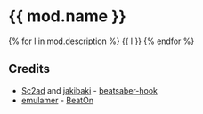 # {{ mod.name }}

{% for l in mod.description %}
{{ l }}
{% endfor %}

## Credits

* [Sc2ad](https://github.com/Sc2ad) and [jakibaki](https://github.com/jakibaki) - [beatsaber-hook](https://github.com/sc2ad/beatsaber-hook)
* [emulamer](https://github.com/emulamer) - [BeatOn](https://github.com/emulamer/BeatOn/)
